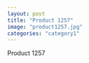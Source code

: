 ```yaml
---
layout: post
title: "Product 1257"
image: "product1257.jpg"
categories: "category1"
---
```

Product 1257
